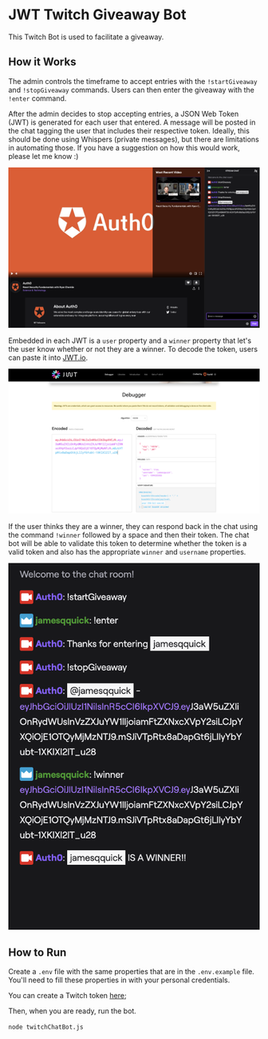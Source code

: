 # JWT Twitch Giveaway Bot

This Twitch Bot is used to facilitate a giveaway.

## How it Works

The admin controls the timeframe to accept entries with the `!startGiveaway` and `!stopGiveaway` commands. Users can then enter the giveaway with the `!enter` command.

After the admin decides to stop accepting entries, a JSON Web Token (JWT) is generated for each user that entered. A message will be posted in the chat tagging the user that includes their respective token. Ideally, this should be done using Whispers (private messages), but there are limitations in automating those. If you have a suggestion on how this would work, please let me know :)

![Token message in Twitch](./images/giveaway-token.png)

Embedded in each JWT is a `user` property and a `winner` property that let's the user know whether or not they are a winner. To decode the token, users can paste it into [JWT.io](jwt.io).

![Decoded token in JWT.io](./images/jwtio-decode.png)

If the user thinks they are a winner, they can respond back in the chat using the command `!winner` followed by a space and then their token. The chat bot will be able to validate this token to determine whether the token is a valid token and also has the appropriate `winner` and `username` properties.

![winning token](./images/winner.png)

## How to Run

Create a `.env` file with the same properties that are in the `.env.example` file. You'll need to fill these properties in with your personal credentials.

You can create a Twitch token [here](https://twitchapps.com/tmi/);

Then, when you are ready, run the bot.

`node twitchChatBot.js`
